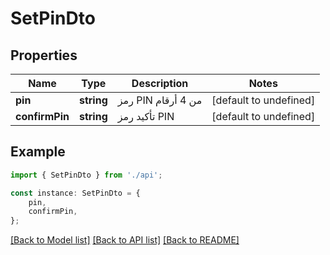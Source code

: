 # SetPinDto


## Properties

Name | Type | Description | Notes
------------ | ------------- | ------------- | -------------
**pin** | **string** | رمز PIN من 4 أرقام | [default to undefined]
**confirmPin** | **string** | تأكيد رمز PIN | [default to undefined]

## Example

```typescript
import { SetPinDto } from './api';

const instance: SetPinDto = {
    pin,
    confirmPin,
};
```

[[Back to Model list]](../README.md#documentation-for-models) [[Back to API list]](../README.md#documentation-for-api-endpoints) [[Back to README]](../README.md)
